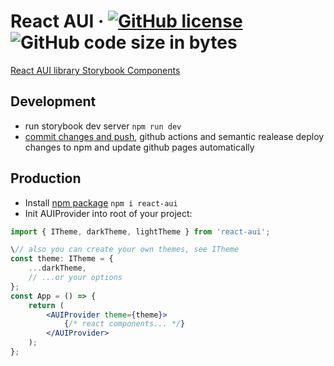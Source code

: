 # React AUI &middot; [![GitHub license](https://img.shields.io/badge/license-MIT-blue.svg)](https://github.com/iZemil/react-aui/blob/master/LICENSE) ![GitHub code size in bytes](https://img.shields.io/github/languages/code-size/izemil/react-aui)

[React AUI library Storybook Components](https://izemil.github.io/react-aui/)

## Development

-   run storybook dev server `npm run dev`
-   [commit changes and push](https://semantic-release.gitbook.io/semantic-release/), github actions and semantic realease deploy changes to npm and update github pages automatically

## Production

-   Install [npm package](https://www.npmjs.com/package/react-aui) `npm i react-aui`
-   Init AUIProvider into root of your project:

```jsx
import { ITheme, darkTheme, lightTheme } from 'react-aui';

\// also you can create your own themes, see ITheme
const theme: ITheme = {
	...darkTheme,
	// ...or your options
};
const App = () => {
	return (
		<AUIProvider theme={theme}>
			{/* react components... */}
		</AUIProvider>
	);
};
```
